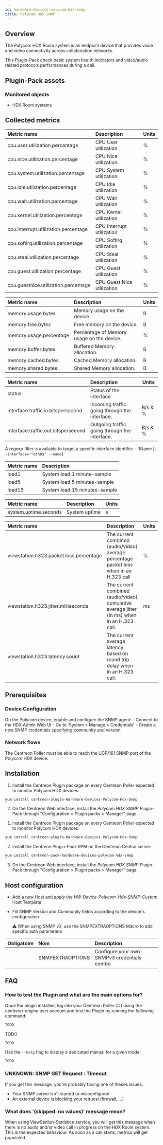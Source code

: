 ```yaml
---
id: hardware-devices-polycom-hdx-snmp
title: Polycom HDX SNMP
---
```


## Overview

The Polycom HDX Room system is an endpoint device that provides voice and video connectivity
across collaboration networks. 

This Plugin-Pack check basic system health indicators and video/audio related protocols 
performances during a call. 

## Plugin-Pack assets

### Monitored objects

* HDX Room systems                 

## Collected metrics

<!--DOCUSAURUS_CODE_TABS-->

<!--Cpu-Detailed-->

| Metric name                           | Description                 | Units |
| :------------------------------------ | :-------------------------- | :---- |
| cpu.user.utilization.percentage       | CPU User utilization        |   %   |
| cpu.nice.utilization.percentage       | CPU Nice utilization        |   %   |
| cpu.system.utilization.percentage     | CPU System utilization      |   %   |
| cpu.idle.utilization.percentage       | CPU Idle utilization        |   %   |
| cpu.wait.utilization.percentage       | CPU Wait utilization        |   %   |
| cpu.kernel.utilization.percentage     | CPU Kernel utilization      |   %   |
| cpu.interrupt.utilization.percentage  | CPU Interrupt utilization   |   %   |
| cpu.softirq.utilization.percentage    | CPU SoftIrq utilization     |   %   |
| cpu.steal.utilization.percentage      | CPU Steal utilization       |   %   |
| cpu.guest.utilization.percentage      | CPU Guest utilization       |   %   |
| cpu.guestnice.utilization.percentage  | CPU Guest Nice utilization  |   %   |

<!--Memory-->

| Metric name             | Description                               | Units |
| :---------------------  | :---------------------------------------- | :---- |
| memory.usage.bytes      | Memory usage on the device.               |   B   |
| memory.free.bytes       | Free memory on the device.                |   B   |
| memory.usage.percentage | Percentage of Memory usage on the device. |   %   |
| memory.buffer.bytes     | Buffered Memory allocation.               |   B   |
| memory.cached.bytes     | Cached Memory allocation.                 |   B   |
| memory.shared.bytes     | Shared Memory allocation.                 |   B   |

<!--Traffic-->

| Metric name                         | Description                                   | Units   |
| :---------------------------------- | :-------------------------------------------- |---------|
| status                              | Status of the interface                       |         |
| interface.traffic.in.bitspersecond  | Incoming traffic going through the interface. | B/s & % |
| interface.traffic.out.bitspersecond | Outgoing traffic going through the interface. | B/s & % |

A regexp filter is available to target a specific interface identifier - ifName [```--interface='^eth0$' --name```]

<!--Load-->

| Metric name                 | Description                                        |
| :-------------------------- | :------------------------------------------------- |
| load1                       | System load 1 minute-sample                        |
| load5                       | System load 5 minutes-sample                       |
| load15                      | System load 15 minutes-sample                      |

<!--Uptime-->

| Metric name           | Description        | Units   |
| :-------------------- | :----------------- |---------|
| system.uptime.seconds | System uptime      |    s    |

<!--ViewStation-Statistics-->

| Metric name                             | Description                                                                                  | Units |
| :-------------------------------------- | :------------------------------------------------------------------------------------------- | :---- |
| viewstation.h323.packet.loss.percentage | The current combined (audio/video) average percentage packet loss when in an H.323 call      |   %   |
| viewstation.h323.jitter.milliseconds    | The current combined (audio/video) cumulative average jitter (in ms) when in an H.323 call.  |   ms  |
| viewstation.h323.latency.count          | The current average latency based on round trip delay when in an H.323 call.                 |       |

<!--END_DOCUSAURUS_CODE_TABS-->

## Prerequisites

### Device Configuration

On the Polycom device, enable and configure the SNMP agent: 
    - Connect to the HDX Admin Web UI
    - Go to 'System > Manage > Credentials' 
    - Create a new SNMP credentials specifying community and version

### Network flows

The Centreon Poller must be able to reach the UDP/161 SNMP port of the Polycom HDX device.

## Installation

<!--DOCUSAURUS_CODE_TABS-->

<!--Online IMP Licence & IT-100 Editions-->

1. Install the Centreon Plugin package on every Centreon Poller expected to monitor Polycom HDX devices:


```bash
yum install centreon-plugin-Hardware-Devices-Polycom-Hdx-Snmp
```

2. On the Centreon Web interface, install the *Polycom HDX SNMP* Plugin-Pack 
through "Configuration > Plugin packs > Manager" page.


<!--Offline IMP License-->

1. Install the Centreon Plugin package on every Centreon Poller expected to monitor Polycom HDX devices:


```bash
yum install centreon-plugin-Hardware-Devices-Polycom-Hdx-Snmp
```

2. Install the Centreon Plugin-Pack RPM on the Centreon Central server:


```bash
yum install centreon-pack-hardware-devices-polycom-hdx-snmp
```

3. On the Centreon Web interface, install the *Polycom HDX SNMP* Plugin-Pack 
through "Configuration > Plugin packs > Manager" page.


<!--END_DOCUSAURUS_CODE_TABS-->

## Host configuration 

* Add a new Host and apply the *HW-Device-Polycom-Hdx-SNMP-Custom* Host Template
* Fill SNMP Version and Community fields according to the device's configuration

  :warning: When using SNMP v3, use the SNMPEXTRAOPTIONS Macro to add specific auth parameters

| Obligatoire | Nom              | Description                                    |
| :---------- | :--------------- | :--------------------------------------------- |
|             | SNMPEXTRAOPTIONS | Configure your own SNMPv3 credentials combo    |

## FAQ

### How to test the Plugin and what are the main options for?

Once the plugin installed, log into your Centreon Poller CLI using the *centreon-engine* user account 
and test the Plugin by running the following command:

```bash
TODO
```
TODO
```bash
TODO
```

Use the ```--help``` flag to display a dedicated manual for a given mode:

```bash
TODO
```

### UNKNOWN: SNMP GET Request : Timeout

If you get this message, you're probably facing one of theses issues: 
* Your SNMP server isn't started or misconfigured 
* An external device is blocking your request (firewall, ...)

### What does '(skipped: no values)' message mean?

When using ViewStation-Statistics service, you will get this message when there is 
no audio and/or video call in progress on the HDX Room system. This is the expected 
behaviour. As soon as a call starts, metrics will get populated.